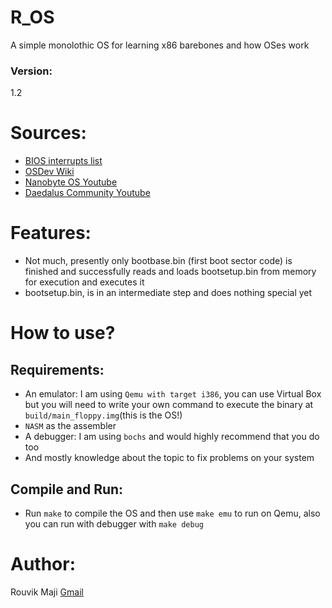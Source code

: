 # R_OS
A simple monolothic OS for learning x86 barebones and how OSes work

### Version:
1.2

# Sources:
- [BIOS interrupts list](https://www.ctyme.com/intr/int.htm)
- [OSDev Wiki](https://wiki.osdev.org/Expanded_Main_Page)
- [Nanobyte OS Youtube](https://youtube.com/@nanobyte-dev?si=W3_2_LVOpSClpD6I)
- [Daedalus Community Youtube](https://youtube.com/@daedaluscommunity?si=xIHrJSebgPJretdI)

# Features:
- Not much, presently only bootbase.bin (first boot sector code) is finished and successfully reads and loads bootsetup.bin from
memory for execution and executes it
- bootsetup.bin, is in an intermediate step and does nothing special yet

# How to use?
## Requirements:
- An emulator: I am using `Qemu with target i386`, you can use Virtual Box but you will need to write your own
command to execute the binary at `build/main_floppy.img`(this is the OS!)
- `NASM` as the assembler
- A debugger: I am using `bochs` and would highly recommend that you do too
- And mostly knowledge about the topic to fix problems on your system

## Compile and Run:
- Run `make` to compile the OS and then use `make emu` to run on Qemu, also you can run with debugger with `make debug`

# Author:
Rouvik Maji [Gmail](mailto:majirouvik@gmail.com)